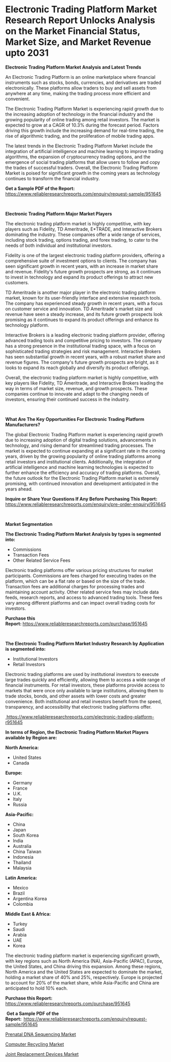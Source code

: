 <p><h1>Electronic Trading Platform Market Research Report Unlocks Analysis on the Market Financial Status, Market Size, and Market Revenue upto 2031</h1></p><p><strong>Electronic Trading Platform Market Analysis and Latest Trends</strong></p>
<p><p>An Electronic Trading Platform is an online marketplace where financial instruments such as stocks, bonds, currencies, and derivatives are traded electronically. These platforms allow traders to buy and sell assets from anywhere at any time, making the trading process more efficient and convenient.</p><p>The Electronic Trading Platform Market is experiencing rapid growth due to the increasing adoption of technology in the financial industry and the growing popularity of online trading among retail investors. The market is expected to grow at a CAGR of 10.3% during the forecast period. Factors driving this growth include the increasing demand for real-time trading, the rise of algorithmic trading, and the proliferation of mobile trading apps.</p><p>The latest trends in the Electronic Trading Platform Market include the integration of artificial intelligence and machine learning to improve trading algorithms, the expansion of cryptocurrency trading options, and the emergence of social trading platforms that allow users to follow and copy the trades of successful traders. Overall, the Electronic Trading Platform Market is poised for significant growth in the coming years as technology continues to transform the financial industry.</p></p>
<p><strong>Get a Sample PDF of the Report:&nbsp;</strong> <a href="https://www.reliableresearchreports.com/enquiry/request-sample/951645">https://www.reliableresearchreports.com/enquiry/request-sample/951645</a></p>
<p>&nbsp;</p>
<p><strong>Electronic Trading Platform Major Market Players</strong></p>
<p><p>The electronic trading platform market is highly competitive, with key players such as Fidelity, TD Ameritrade, E*TRADE, and Interactive Brokers dominating the industry. These companies offer a wide range of services, including stock trading, options trading, and forex trading, to cater to the needs of both individual and institutional investors.</p><p>Fidelity is one of the largest electronic trading platform providers, offering a comprehensive suite of investment options to clients. The company has seen significant growth in recent years, with an increase in market share and revenue. Fidelity's future growth prospects are strong, as it continues to invest in technology and expand its product offerings to attract new customers.</p><p>TD Ameritrade is another major player in the electronic trading platform market, known for its user-friendly interface and extensive research tools. The company has experienced steady growth in recent years, with a focus on customer service and innovation. TD Ameritrade's market size and revenue have seen a steady increase, and its future growth prospects look promising as it continues to expand its product offerings and enhance its technology platform.</p><p>Interactive Brokers is a leading electronic trading platform provider, offering advanced trading tools and competitive pricing to investors. The company has a strong presence in the institutional trading space, with a focus on sophisticated trading strategies and risk management. Interactive Brokers has seen substantial growth in recent years, with a robust market share and revenue figures. The company's future growth prospects are bright, as it looks to expand its reach globally and diversify its product offerings.</p><p>Overall, the electronic trading platform market is highly competitive, with key players like Fidelity, TD Ameritrade, and Interactive Brokers leading the way in terms of market size, revenue, and growth prospects. These companies continue to innovate and adapt to the changing needs of investors, ensuring their continued success in the industry.</p></p>
<p>&nbsp;</p>
<p><strong>What Are The Key Opportunities For Electronic Trading Platform Manufacturers?</strong></p>
<p><p>The global Electronic Trading Platform market is experiencing rapid growth due to increasing adoption of digital trading solutions, advancements in technology, and rising demand for streamlined trading processes. The market is expected to continue expanding at a significant rate in the coming years, driven by the growing popularity of online trading platforms among retail investors and institutional clients. Additionally, the integration of artificial intelligence and machine learning technologies is expected to further enhance the efficiency and accuracy of trading platforms. Overall, the future outlook for the Electronic Trading Platform market is extremely promising, with continued innovation and development anticipated in the years ahead.</p></p>
<p><strong>Inquire or Share Your Questions If Any Before Purchasing This Report:</strong> <a href="https://www.reliableresearchreports.com/enquiry/pre-order-enquiry/951645">https://www.reliableresearchreports.com/enquiry/pre-order-enquiry/951645</a></p>
<p>&nbsp;</p>
<p><strong>Market Segmentation</strong></p>
<p><strong>The Electronic Trading Platform Market Analysis by types is segmented into:</strong></p>
<p><ul><li>Commissions</li><li>Transaction Fees</li><li>Other Related Service Fees</li></ul></p>
<p><p>Electronic trading platforms offer various pricing structures for market participants. Commissions are fees charged for executing trades on the platform, which can be a flat rate or based on the size of the trade. Transaction fees are additional charges for processing trades and maintaining account activity. Other related service fees may include data feeds, research reports, and access to advanced trading tools. These fees vary among different platforms and can impact overall trading costs for investors.</p></p>
<p><strong>Purchase this Report:&nbsp;</strong><a href="https://www.reliableresearchreports.com/purchase/951645">https://www.reliableresearchreports.com/purchase/951645</a></p>
<p>&nbsp;</p>
<p><strong>The Electronic Trading Platform Market Industry Research by Application is segmented into:</strong></p>
<p><ul><li>Institutional Investors</li><li>Retail Investors</li></ul></p>
<p><p>Electronic trading platforms are used by institutional investors to execute large trades quickly and efficiently, allowing them to access a wide range of financial instruments. For retail investors, these platforms provide access to markets that were once only available to large institutions, allowing them to trade stocks, bonds, and other assets with lower costs and greater convenience. Both institutional and retail investors benefit from the speed, transparency, and accessibility that electronic trading platforms offer.</p></p>
<p><a href="https://www.reliableresearchreports.com/electronic-trading-platform-r951645">&nbsp;https://www.reliableresearchreports.com/electronic-trading-platform-r951645</a></p>
<p><strong>In terms of Region, the Electronic Trading Platform Market Players available by Region are:</strong></p>
<p>
    <p> <strong> North America: </strong>
        <ul>
            <li>United States</li>
            <li>Canada</li>
        </ul>
        </p> 
    <p> <strong> Europe: </strong>
        <ul>
            <li>Germany</li>
            <li>France</li>
            <li>U.K.</li>
            <li>Italy</li>
            <li>Russia</li>
        </ul>
        </p> 
    <p> <strong> Asia-Pacific: </strong>
        <ul>
            <li>China</li>
            <li>Japan</li>
            <li>South Korea</li>
            <li>India</li>
            <li>Australia</li>
            <li>China Taiwan</li>
            <li>Indonesia</li>
            <li>Thailand</li>
            <li>Malaysia</li>
        </ul>
        </p> 
    <p> <strong> Latin America: </strong>
        <ul>
            <li>Mexico</li>
            <li>Brazil</li>
            <li>Argentina Korea</li>
            <li>Colombia</li>
        </ul>
        </p> 
    <p> <strong> Middle East & Africa: </strong>
        <ul>
            <li>Turkey</li>
            <li>Saudi</li>
            <li>Arabia</li>
            <li>UAE</li>
            <li>Korea</li>
        </ul>
    </p>
    </p>
<p><p>The electronic trading platform market is experiencing significant growth, with key regions such as North America (NA), Asia-Pacific (APAC), Europe, the United States, and China driving this expansion. Among these regions, North America and the United States are expected to dominate the market, holding a market share of 40% and 25%, respectively. Europe is projected to account for 20% of the market share, while Asia-Pacific and China are anticipated to hold 10% each.</p></p>
<p><strong>Purchase this Report: </strong><a href="https://www.reliableresearchreports.com/purchase/951645">https://www.reliableresearchreports.com/purchase/951645</a></p>
<p>&nbsp;<strong>Get a Sample PDF of the Report:&nbsp;&nbsp;</strong><a href="https://www.reliableresearchreports.com/enquiry/request-sample/951645">https://www.reliableresearchreports.com/enquiry/request-sample/951645</a></p>
<p><strong></strong></p>
<p><p><a href="https://www.linkedin.com/pulse/analyzing-prenatal-dna-sequencing-market-global-industry-perspective-qggdc?trackingId=rbw8J9KN%2BwtrwBSbSR6A5g%3D%3D">Prenatal DNA Sequencing Market</a></p><p><a href="https://www.linkedin.com/pulse/computer-recycling-market-report-reveals-latest-trends-growth-iebwc?trackingId=4ZWXkWDSNxbBDX%2FPZAp81Q%3D%3D">Computer Recycling Market</a></p><p><a href="https://www.linkedin.com/pulse/joint-replacement-devices-market-report-reveals-latest-trends-zujhc?trackingId=MkmFN9znVUDKqu58GOz9vw%3D%3D">Joint Replacement Devices Market</a></p></p>